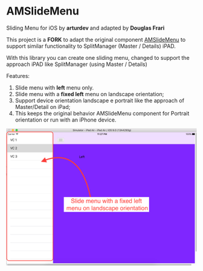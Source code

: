 AMSlideMenu  
===========

Sliding Menu for iOS by <b> arturdev </b> and adapted by <b>Douglas Frari</b> 

This project is a <b>FORK</b> to adapt the original component <a href="https://github.com/SocialObjects-Software/AMSlideMenu">AMSlideMenu</a> to support similar functionality to SplitManager (Master / Details) iPAD.

With this library you can create one sliding menu, changed to support the approach iPAD like SplitManager (using Master / Details)<br>

Features:

1. Slide menu with <b>left</b> menu only. <br> 
2. Slide menu with a <b>fixed left</b> menu on landscape orientation; 
3. Support device orientation landscape e portrait like the approach of Master/Detail on iPad;
4. This keeps the original behavior AMSlideMenu component for Portrait orientation or run with an iPhone device.

<img src="iPadSupportMasterDetailApprouch.png" width="1024px">

